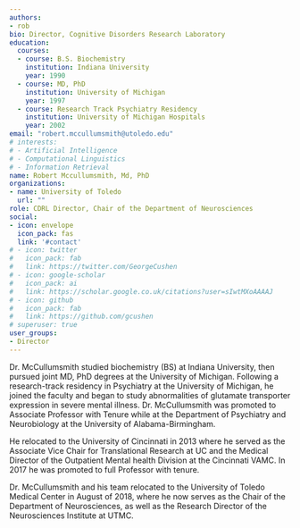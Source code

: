 ```yaml
---
authors:
- rob
bio: Director, Cognitive Disorders Research Laboratory
education:
  courses:
  - course: B.S. Biochemistry
    institution: Indiana University
    year: 1990
  - course: MD, PhD
    institution: University of Michigan
    year: 1997
  - course: Research Track Psychiatry Residency
    institution: University of Michigan Hospitals
    year: 2002
email: "robert.mccullumsmith@utoledo.edu"
# interests:
# - Artificial Intelligence
# - Computational Linguistics
# - Information Retrieval
name: Robert Mccullumsmith, Md, PhD
organizations:
- name: University of Toledo
  url: ""
role: CDRL Director, Chair of the Department of Neurosciences
social:
- icon: envelope
  icon_pack: fas
  link: '#contact'
# - icon: twitter
#   icon_pack: fab
#   link: https://twitter.com/GeorgeCushen
# - icon: google-scholar
#   icon_pack: ai
#   link: https://scholar.google.co.uk/citations?user=sIwtMXoAAAAJ
# - icon: github
#   icon_pack: fab
#   link: https://github.com/gcushen
# superuser: true
user_groups:
- Director
---
```


Dr. McCullumsmith studied biochemistry (BS) at Indiana University, then pursued joint MD, PhD degrees at the University of Michigan. Following a research-track residency in Psychiatry at the University of Michigan, he joined the faculty and began to study abnormalities of glutamate transporter expression in severe mental illness. Dr. McCullumsmith was promoted to Associate Professor with Tenure while at the Department of Psychiatry and Neurobiology at the University of Alabama-Birmingham. 

He relocated to the University of Cincinnati in 2013 where he served as the Associate Vice Chair for Translational Research at UC and the Medical Director of the Outpatient Mental health Division at the Cincinnati VAMC. In 2017 he was promoted to full Professor with tenure. 

Dr. McCullumsmith and his team relocated to the University of Toledo Medical Center in August of 2018, where he now serves as the Chair of the Department of Neurosciences, as well as the Research Director of the Neurosciences Institute at UTMC. 
